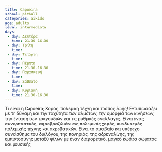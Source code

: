 ```yaml
---
title: Capoeira
school: pitbull
categories: aikido
age: adults
level: intermediate
days:
 - day: Δευτέρα
   time: 21.30-16.30
 - day: Τρίτη
   time: 
 - day: Τετάρτη
   time: 
 - day: Πέμπτη
   time: 21.30-16.30
 - day: Παρασκευή
   time: 
 - day: Σάββατο
   time: 
 - day: Κυριακή
   time: 21.30-16.30   
---
```


Τι είναι η Capoeira; Χορός, πολεμική τέχνη και τρόπος ζωής! Εντυπωσιάζει με τη δύναμη και την ταχύτητα των αλμάτων, την ομορφιά των κινήσεων, την ένταση των τραγουδιών και τις ρυθμικές εναλλαγές. Είναι ένας συναρπαστικός, αφροβραζιλιάνικος πολεμικός χορός, συνδυασμός πολεμικής τέχνης και ακροβατικών. Είναι το αμοιβαίο και υπέροχο συναίσθημα του διαλόγου, της πονηριάς, της αδρεναλίνης, της εμπιστοσύνης μεταξύ φίλων με έναν διαφορετικό, μαγικό κώδικα σώματος και μουσικής